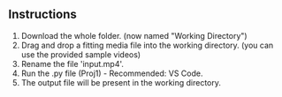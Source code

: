 ## Instructions

1. Download the whole folder. (now named "Working Directory")
2. Drag and drop a fitting media file into the working directory. (you can use the provided sample videos)
3. Rename the file 'input.mp4'.
4. Run the .py file (Proj1) - Recommended: VS Code.
5. The output file will be present in the working directory.
